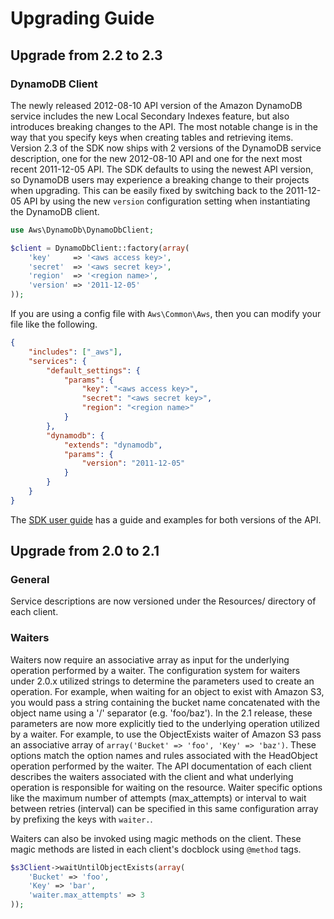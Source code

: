 Upgrading Guide
===============

Upgrade from 2.2 to 2.3
-----------------------

### DynamoDB Client

The newly released 2012-08-10 API version of the Amazon DynamoDB service includes the new Local Secondary Indexes
feature, but also introduces breaking changes to the API. The most notable change is in the way that you specify keys
when creating tables and retrieving items. Version 2.3 of the SDK now ships with 2 versions of the DynamoDB service
description, one for the new 2012-08-10 API and one for the next most recent 2011-12-05 API. The SDK defaults to using
the newest API version, so DynamoDB users may experience a breaking change to their projects when upgrading. This can be
easily fixed by switching back to the 2011-12-05 API by using the new `version` configuration setting when instantiating
the DynamoDB client.

```php
use Aws\DynamoDb\DynamoDbClient;

$client = DynamoDbClient::factory(array(
    'key'     => '<aws access key>',
    'secret'  => '<aws secret key>',
    'region'  => '<region name>',
    'version' => '2011-12-05'
));
```

If you are using a config file with `Aws\Common\Aws`, then you can modify your file like the following.

```json
{
    "includes": ["_aws"],
    "services": {
        "default_settings": {
            "params": {
                "key": "<aws access key>",
                "secret": "<aws secret key>",
                "region": "<region name>"
            }
        },
        "dynamodb": {
            "extends": "dynamodb",
            "params": {
                "version": "2011-12-05"
            }
        }
    }
}
```

The [SDK user guide](http://docs.aws.amazon.com/aws-sdk-php-2/guide/latest/index.html) has a guide and examples for both
versions of the API.

Upgrade from 2.0 to 2.1
-----------------------

### General

Service descriptions are now versioned under the Resources/ directory of each client.

### Waiters

Waiters now require an associative array as input for the underlying operation performed by a waiter. The configuration
system for waiters under 2.0.x utilized strings to determine the parameters used to create an operation. For example,
when waiting for an object to exist with Amazon S3, you would pass a string containing the bucket name concatenated
with the object name using a '/' separator (e.g. 'foo/baz'). In the 2.1 release, these parameters are now more
explicitly tied to the underlying operation utilized by a waiter. For example, to use the ObjectExists waiter of
Amazon S3 pass an associative array of `array('Bucket' => 'foo', 'Key' => 'baz')`. These options match the option names
and rules associated with the HeadObject operation performed by the waiter. The API documentation of each client
describes the waiters associated with the client and what underlying operation is responsible for waiting on the
resource. Waiter specific options like the maximum number of attempts (max_attempts) or interval to wait between
retries (interval) can be specified in this same configuration array by prefixing the keys with `waiter.`.

Waiters can also be invoked using magic methods on the client. These magic methods are listed in each client's docblock
using `@method` tags.

```php
$s3Client->waitUntilObjectExists(array(
    'Bucket' => 'foo',
    'Key' => 'bar',
    'waiter.max_attempts' => 3
));
```
